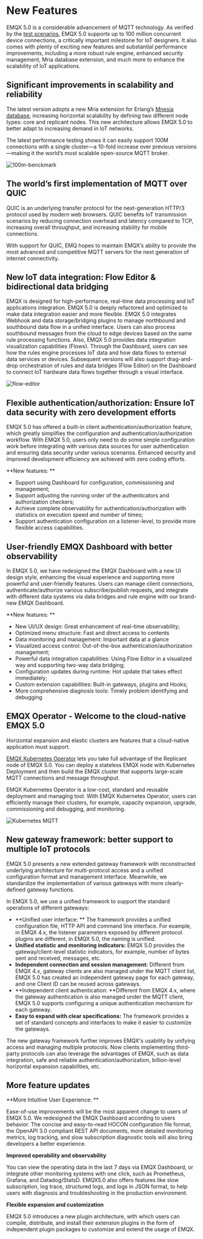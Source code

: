 # New Features

EMQX 5.0 is a considerable advancement of MQTT technology. As verified by the [test scenarios](https://www.emqx.com/en/blog/reaching-100m-mqtt-connections-with-emqx-5-0), EMQX 5.0 supports up to 100 million concurrent device connections, a critically important milestone for IoT designers. It also comes with plenty of exciting new features and substantial performance improvements, including a more robust rule engine, enhanced security management, Mria database extension, and much more to enhance the scalability of IoT applications.

## Significant improvements in scalability and reliability

The latest version adopts a new Mria extension for Erlang’s [Mnesia database](https://github.com/erlang/otp/pull/5926), increasing horizontal scalability by defining two different node types: core and replicant nodes. This new architecture allows EMQX 5.0 to better adapt to increasing demand in IoT networks. 

The latest performance testing shows it can easily support 100M connections with a single cluster—a 10-fold increase over previous versions—making it the world’s most scalable open-source MQTT broker.

![100m-benckmark](assets/100m-benckmark.png)

## The world’s first implementation of MQTT over QUIC

QUIC is an underlying transfer protocol for the next-generation HTTP/3 protocol used by modern web browsers. QUIC benefits IoT transmission scenarios by reducing connection overhead and latency compared to TCP, increasing overall throughput, and increasing stability for mobile connections.

With support for QUIC, EMQ hopes to maintain EMQX’s ability to provide the most advanced and competitive MQTT servers for the next generation of internet connectivity.

## New IoT data integration: Flow Editor & bidirectional data bridging

EMQX is designed for high-performance, real-time data processing and IoT applications integration. EMQX 5.0 is deeply refactored and optimized to make data integration easier and more flexible.
EMQX 5.0 integrates Webhook and data storage/bridging plugins to manage northbound and southbound data flow in a unified interface. Users can also process southbound messages from the cloud to edge devices based on the same rule processing functions.
Also, EMQX 5.0 provides data integration visualization capabilities (Flows). Through the Dashboard, users can see how the rules engine processes IoT data and how data flows to external data services or devices.
Subsequent versions will also support drag-and-drop orchestration of rules and data bridges (Flow Editor) on the Dashboard to connect IoT hardware data flows together through a visual interface.

![flow-editor](assets/flow-editor.png)

## Flexible authentication/authorization: Ensure IoT data security with zero development efforts

EMQX 5.0 has offered a built-in client authentication/authorization feature, which greatly simplifies the configuration and authentication/authorization workflow. With EMQX 5.0, users only need to do some simple configuration work before integrating with various data sources for user authentication and ensuring data security under various scenarios. Enhanced security and improved development efficiency are achieved with zero coding efforts. 

**New features: **

- Support using Dashboard for configuration, commissioning and management;
- Support adjusting the running order of the authenticators and authorization checkers;
- Achieve complete observability for authentication/authorization with statistics on execution speed and number of times;
- Support authentication configuration on a listener-level, to provide more flexible access capabilities.



## User-friendly EMQX Dashboard with better observability

In EMQX 5.0, we have redesigned the EMQX Dashboard with a new UI design style, enhancing the visual experience and supporting more powerful and user-friendly features. Users can manage client connections, authenticate/authorize various subscribe/publish requests, and integrate with different data systems via data bridges and rule engine with our brand-new EMQX Dashboard. 

**New features: **

- New UI/UX design: Great enhancement of real-time observability;
- Optimized menu structure: Fast and direct access to contents
- Data monitoring and management: Important data at a glance
- Visualized access control: Out-of-the-box authentication/authorization management;
- Powerful data integration capabilities: Using Flow Editor in a visualized way and supporting two-way data bridging;
- Configuration updates during runtime: Hot update that takes effect immediately;
- Custom extension capabilities: Built-in gateways, plugins and Hooks;
- More comprehensive diagnosis tools: Timely problem identifying and debugging

## EMQX Operator  - Welcome to the cloud-native EMQX 5.0

Horizontal expansion and elastic clusters are features that a cloud-native application must support. 

[EMQX Kubernetes Operator](https://www.emqx.com/en/emqx-kubernetes-operator) lets you take full advantage of the Replicant node of EMQX 5.0. You can deploy a stateless EMQX node with Kubernetes Deployment and then build the EMQX cluster that supports large-scale MQTT connections and message throughput.

EMQX Kubernetes Operator is a low-cost, standard and reusable deployment and managing tool. With EMQX Kubernetes Operator, users can efficiently manage their clusters, for example, capacity expansion, upgrade, commissioning and debugging, and monitoring.

![Kubernetes MQTT](assets/emqx-operator-3935269.png)

## New gateway framework: better support to multiple IoT protocols

EMQX 5.0 presents a new extended gateway framework with reconstructed underlying architecture for multi-protocol access and a unified configuration format and management interface. Meanwhile, we standardize the implementation of various gateways with more clearly-defined gateway functions.

In EMQX 5.0, we use a unified framework to support the standard operations of different gateways:

- **Unified user interface: ** The framework provides a unified configuration file, HTTP API and command line interface. For example, in EMQX 4.x,  the listener parameters exposed by different protocol plugins are different, in EMQX 5.0, the naming is unified.
- **Unified statistic and monitoring indicators:** EMQX 5.0 provides the gateway/client-level statistic indicators, for example, number of bytes sent and received, messages, etc.
- **Independent connection and session management:** Different from EMQX 4.x, gateway clients are also managed under the MQTT client list, EMQX 5.0 has created an independent gateway page for each gateway, and one Client ID can be reused across gateways.
- **Independent client authentication: **Different from EMQX 4.x, where the gateway authentication is also  managed under the MQTT client, EMQX 5.0 supports configuring a unique authentication mechanism for each gateway.
- **Easy to expand with clear specifications:** The framework provides a set of standard concepts and interfaces to make it easier to customize the gateways.

The new gateway framework further improves EMQX's usability by unifying access and managing multiple protocols. Now clients implementing third-party protocols can also leverage the advantages of EMQX, such as data integration, safe and reliable authentication/authorization, billion-level horizontal expansion capabilities, etc. 



## **More feature updates**

**More Intuitive User Experience: **

Ease-of-use improvements will be the most apparent change to users of EMQX 5.0. We redesigned the EMQX Dashboard according to users behavior. The concise and easy-to-read HOCON configuration file format, the OpenAPI 3.0 compliant REST API documents, more detailed monitoring metrics, log tracking, and slow subscription diagnostic tools will also bring developers a better experience.

**Improved operability and observability**

You can view the operating data in the last 7 days via EMQX Dashboard, or integrate other monitoring systems with one click, such as Prometheus, Grafana, and Datadog/StatsD. EMQX5.0 also offers features like slow subscription, log trace, structured logs, and logs in JSON format, to help users with diagnosis and troubleshooting in the production environment.

**Flexible expansion and customization**

EMQX 5.0 introduces a new plugin architecture, with which users can compile, distribute, and install their extension plugins in the form of independent plugin packages to customize and extend the usage of EMQX.
